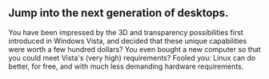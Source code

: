 <?php require("../../entete.php");?> <?php require("../../base.php");?> <?php require("../../fonctions.php");?>

<div id="corps">

<h2>Jump into the next generation of desktops.</h2>

You have been impressed by the 3D and transparency possibilities 
first introduced in Windows Vista, and decided that these unique 
capabilities were worth a few hundred dollars? You even bought a new 
computer so that you could meet Vista's (very high) requirements? Fooled 
you: Linux can do better, for free, and with much less demanding 
hardware requirements.

<? all_video_ids_from_file ();?>

</div>


